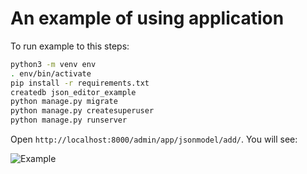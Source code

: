 # An example of using application

To run example to this steps:

```bash
python3 -m venv env
. env/bin/activate
pip install -r requirements.txt
createdb json_editor_example
python manage.py migrate
python manage.py createsuperuser
python manage.py runserver
```

Open `http://localhost:8000/admin/app/jsonmodel/add/`. You will see:

![Example](django-admin-json-editor/examples/json_editor_example/example.png)

